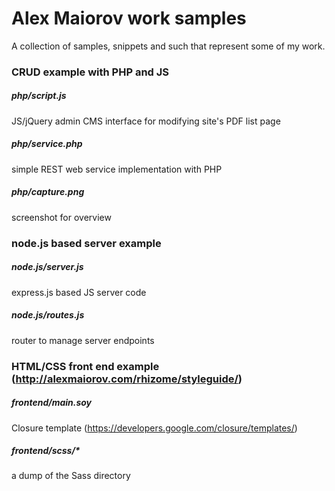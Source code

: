 # Alex Maiorov work samples

A collection of samples, snippets and such that represent some of my work.

### CRUD example with PHP and JS

##### php/script.js
JS/jQuery admin CMS interface for modifying site's PDF list page

##### php/service.php
simple REST web service implementation with PHP

##### php/capture.png
screenshot for overview

### node.js based server example

##### node.js/server.js
express.js based JS server code

##### node.js/routes.js
router to manage server endpoints

### HTML/CSS front end example (http://alexmaiorov.com/rhizome/styleguide/)

##### frontend/main.soy
Closure template (https://developers.google.com/closure/templates/)

##### frontend/scss/*
a dump of the Sass directory

